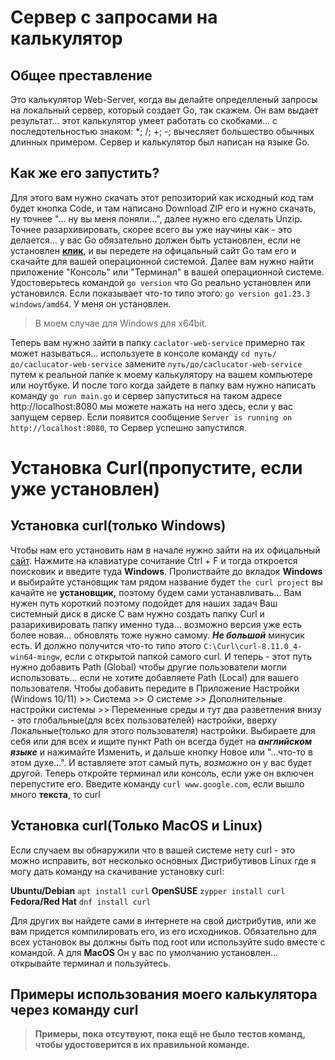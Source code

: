 # Сервер с запросами на калькулятор
## Общее преставление
Это калькулятор Web-Server, когда вы делайте определленый запросы на локальный сервер, который создает Go, так скажем.
Он вам выдает результат... этот калькулятор умеет работать со скобками... с последотельностью знаком: *; /; +; -; вычесляет большество обычных длинных примером. Сервер и калькулятор был написан на языке Go.

## Как же его запустить?
Для этого вам нужно скачать этот репозиторий как исходный код там будет кнопка Codе, и там написано Download ZIP его и нужно скачать, ну точнее "... ну вы меня поняли...", далее нужно его сделать Unzip. Точнее разархивировать, скорее всего вы уже научины как - это делается... у вас Go обязательно должен быть установлен, если не установлен **[клик](https://go.dev/dl/)**, и вы передете на офицальный сайт Go там его и скачайте для вашей операционной системой.
Далее вам нужно найти приложение "Консоль" или "Терминал" в вашей операционной системе. Удостоверьтесь командой `go version` что Go реально установлен или установился. Если показывает что-то типо этого:
`go version go1.23.3 windows/amd64`. У меня он установлен.
> В моем случае для Windows для x64bit.

Теперь вам нужно зайти в папку `caclator-web-service` примерно так может называться... используете в консоле команду `cd путь/до/caclucator-web-service` замените `путь/до/caclucator-web-service` путем к реальной папке к моему калькулятору на вашем компьютере или ноутбуке.
И после того когда зайдете в папку вам нужно написать команду `go run main.go` и сервер запуститься на таком адресе http://localhost:8080 мы можете нажать на него здесь, если у вас запущем сервер. Если появится сообщение `Server is running on http://localhost:8080`, то Сервер успешно запустился.
# Установка Curl(пропустите, если уже установлен)
## Установка curl(только Windows)
Чтобы нам его установить нам в начале нужно зайти на их офицальный [сайт](https://curl.se/download.html). Нажмите на клавиатуре сочитание Ctrl + F и тогда откроется поисковик и введите туда **Windows**. Пролиствайте до вкладок **Windows** и выбирайте установщик там рядом название будет `the curl project` вы качайте не **установщик,** поэтому будем сами устанавливать... Вам нужен путь короткий поэтому подойдет для наших задач Ваш системный диск в диске С вам нужно создать папку Curl и разарихивировать папку именно туда... возможно версия уже есть более новая... обновлять тоже нужно самому. __*Не большой*__ минусик есть. И должно получится что-то типо этого `C:\Curl\curl-8.11.0_4-win64-mingw`, если с открытой папкой самого curl. И теперь - этот путь нужно добавить Path (Global) чтобы другие пользователи могли использовать... если не хотите добавляете Path (Local) для вашего пользователя. Чтобы добавить передите в Приложение Настройки (Windows 10/11) >> Система >> О системе >> Дополнительные настройки системы >> Переменные среды и тут два разветления внизу - это глобальные(для всех пользователей) настройки, вверху Локальные(только для этого пользователя) настройки. Выбираете для себя или для всех и ищите пункт Path он всегда будет на __*английском языке*__ и нажимайте Изменить, и дальше кнопку Новое или "...что-то в этом духе...". И вставляете этот самый путь, *возможно* он у вас будет другой. Теперь откройте терминал или консоль, если уже он включен перепустите его. Введите команду `curl www.google.com`, если вышло много **текста**, то curl
## Установка curl(Только MacOS и Linux)
Если случаем вы обнаружили что в вашей системе нету curl - это можно исправить, вот несколько основных Дистрибутивов Linux где я могу дать команду на скачивание установку curl:

  **Ubuntu/Debian**
  `apt install curl`
  **OpenSUSE**
  `zypper install curl`
  **Fedora/Red Hat**
  `dnf install curl`
  
Для других вы найдете сами в интернете на свой дистрибутив, или же вам придется компилировать его, из его исходников. Обязательно для всех установок вы должны быть под root или используйте sudo вместе с командой.
А для **MacOS**
Он у вас по умолчанию установлен... открывайте терминал и пользуйтесь.
## Примеры использования моего калькулятора через команду curl
> **Примеры, пока отсутвуют, пока ещё не было тестов команд, чтобы удостоверится в их правильной команде.**
